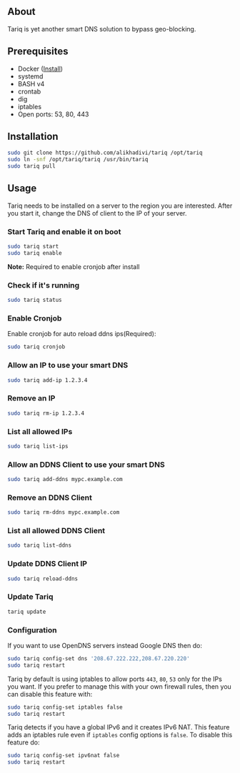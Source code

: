 ## About

Tariq is yet another smart DNS solution to bypass geo-blocking.

## Prerequisites

* Docker ([Install](https://docs.docker.com/engine/install/ubuntu/))
* systemd
* BASH v4
* crontab
* dig
* iptables
* Open ports: 53, 80, 443

## Installation

```bash
sudo git clone https://github.com/alikhadivi/tariq /opt/tariq
sudo ln -snf /opt/tariq/tariq /usr/bin/tariq
sudo tariq pull
```

## Usage

Tariq needs to be installed on a server to the region you are interested.
After you start it, change the DNS of client to the IP of your server.

### Start Tariq and enable it on boot

```bash
sudo tariq start
sudo tariq enable
```
**Note:** Required to enable cronjob after install

### Check if it's running

```bash
sudo tariq status
```

### Enable Cronjob
Enable cronjob for auto reload ddns ips(Required):
```bash
sudo tariq cronjob
```

### Allow an IP to use your smart DNS

```bash
sudo tariq add-ip 1.2.3.4
```

### Remove an IP

```bash
sudo tariq rm-ip 1.2.3.4
```

### List all allowed IPs

```bash
sudo tariq list-ips
```

### Allow an DDNS Client to use your smart DNS

```bash
sudo tariq add-ddns mypc.example.com
```

### Remove an DDNS Client

```bash
sudo tariq rm-ddns mypc.example.com
```

### List all allowed DDNS Client

```bash
sudo tariq list-ddns
```

### Update DDNS Client IP

```bash
sudo tariq reload-ddns
```

### Update Tariq
```bash
tariq update
```

### Configuration

If you want to use OpenDNS servers instead Google DNS then do:

```bash
sudo tariq config-set dns '208.67.222.222,208.67.220.220'
sudo tariq restart
```

Tariq by default is using iptables to allow ports `443`, `80`, `53`
only for the IPs you want. If you prefer to manage this with your own
firewall rules, then you can disable this feature with:

```bash
sudo tariq config-set iptables false
sudo tariq restart
```

Tariq detects if you have a global IPv6 and it creates IPv6 NAT. This
feature adds an iptables rule even if `iptables` config options is `false`.
To disable this feature do:

```bash
sudo tariq config-set ipv6nat false
sudo tariq restart
```

